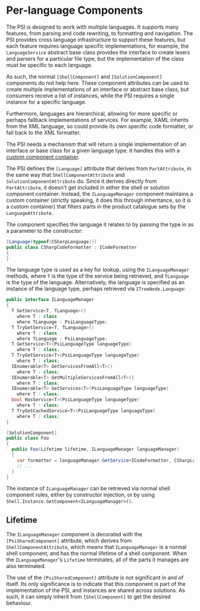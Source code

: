 ---
---

# Per-language Components

The PSI is designed to work with multiple languages. It supports many features, from parsing and code rewriting, to formatting and navigation. The PSI provides cross language infrastructure to support these features, but each feature requires language specific implementations, for example, the `LanguageService` abstract base class provides the interface to create lexers and parsers for a particular file type, but the implementation of the class must be specific to each language.

As such, the normal `[ShellComponent]` and `[SolutionComponent]` components do not help here. These component attributes can be used to create multiple implementations of an interface or abstract base class, but consumers receive a list of instances, while the PSI requires a single instance for a specific language.

Furthermore, languages are hierarchical, allowing for more specific or perhaps fallback implementations of services. For example, XAML inherits from the XML language, so could provide its own specific code formatter, or fall back to the XML formatter.

The PSI needs a mechanism that will return a single implementation of an interface or base class for a given language type. It handles this with a [custom component container](../Platform/ComponentModel/ContainersPartsCatalogues.md).

The PSI defines the `[Language]` attribute that derives from `PartAttribute`, in the same way that `ShellComponentAttribute` and `SolutionComponentAttribute` do. Since it derives directly from `PartAttribute`, it doesn't get included in either the shell or solution component container. Instead, the `ILanguageManager` component maintains a custom container (strictly speaking, it does this through inheritance, so it *is* a custom container) that filters parts in the product catalogue sets by the `LanguageAttribute`.

The component specifies the language it relates to by passing the type in as a parameter to the constructor:

```csharp
[Language(typeof(CSharpLanguage))]
public class CSharpCodeFormatter : ICodeFormatter
{
}
```

The language type is used as a key for lookup, using the `ILanguageManager` methods, where `T` is the type of the service being retrieved, and `TLanguage` is the type of the language. Alternatively, the language is specified as an instance of the language type, perhaps retrieved via `ITreeNode.Language`:

```csharp
public interface ILanguageManager
{
  T GetService<T, TLanguage>()
    where T : class
    where TLanguage : PsiLanguageType;
  T TryGetService<T, TLanguage>()
    where T : class
    where TLanguage : PsiLanguageType;
  T GetService<T>(PsiLanguageType languageType)
    where T : class;
  T TryGetService<T>(PsiLanguageType languageType)
    where T : class;
  IEnumerable<T> GetServicesFromAll<T>()
    where T : class;
  IEnumerable<T> GetMultipleServicesFromAll<T>()
    where T : class;
  IEnumerable<T> GetServices<T>(PsiLanguageType languageType)
    where T : class;
  bool HasService<T>(PsiLanguageType languageType)
    where T : class;
  T TryGetCachedService<T>(PsiLanguageType languageType)
    where T : class;
}

[SolutionComponent]
public class Foo
{
  public Foo(Lifetime lifetime, ILanguageManager languageManager)
  {
    var formatter = languageManager.GetService<ICodeFormatter, CSharpLanguage>();
    // ...
  }
}
```

The instance of `ILanguageManager` can be retrieved via normal shell component rules, either by constructor injection, or by using `Shell.Instance.GetComponent<ILanguageManager>()`.

## Lifetime

The `ILanguageManager` component is decorated with the `[PsiSharedComponent]` attribute, which derives from `ShellComponentAttribute`, which means that `ILanguageManager` is a normal shell component, and has the normal lifetime of a shell component. When the `ILanguageManager`'s `Lifetime` terminates, all of the parts it manages are also terminated.

The use of the `[PsiSharedComponent]` attribute is not significant in and of itself. Its only significance is to indicate that this component is part of the implementation of the PSI, and instances are shared across solutions. As such, it can simply inherit from `[ShellComponent]` to get the desired behaviour.

